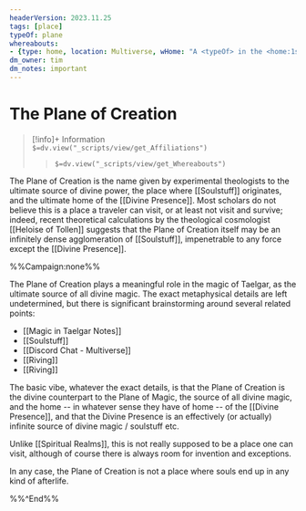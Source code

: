 ```yaml
---
headerVersion: 2023.11.25
tags: [place]
typeOf: plane
whereabouts: 
- {type: home, location: Multiverse, wHome: "A <typeOf> in the <home:1s>"}
dm_owner: tim
dm_notes: important
---
```

# The Plane of Creation
>[!info]+ Information  
> `$=dv.view("_scripts/view/get_Affiliations")`  
>> `$=dv.view("_scripts/view/get_Whereabouts")`

The Plane of Creation is the name given by experimental theologists to the ultimate source of divine power,  the place where [[Soulstuff]] originates, and the ultimate home of the [[Divine Presence]].  Most scholars do not believe this is a place a traveler can visit, or at least not visit and survive; indeed, recent theoretical calculations by the theological cosmologist [[Heloise of Tollen]] suggests that the Plane of Creation itself may be an infinitely dense agglomeration of [[Soulstuff]], impenetrable to any force except the [[Divine Presence]].

%%Campaign:none%%

The Plane of Creation plays a meaningful role in the magic of Taelgar, as the ultimate source of all divine magic. The exact metaphysical details are left undetermined, but there is significant brainstorming around several related points:

- [[Magic in Taelgar Notes]]
- [[Soulstuff]]
- [[Discord Chat - Multiverse]]
- [[Riving]]
- [[Riving]]

The basic vibe, whatever the exact details, is that the Plane of Creation is the divine counterpart to the Plane of Magic, the source of all divine magic, and the home -- in whatever sense they have of home -- of the [[Divine Presence]], and that the Divine Presence is an effectively (or actually) infinite source of divine magic / soulstuff etc. 

Unlike [[Spiritual Realms]], this is not really supposed to be a place one can visit, although of course there is always room for invention and exceptions. 

In any case, the Plane of Creation is not a place where souls end up in any kind of afterlife. 

%%^End%%